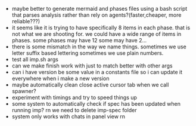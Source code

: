 - maybe better to generate mermaid and phases files using a bash script that parses analysis rather than rely on agents?(faster,cheaper, more reliable???)
- it seems like it is trying to have specifically 8 items in each phase. that is not what we are shooting for. we could have a wide range of items in phases. some phases may have 12 some may have 2...
- there is some mismatch in the way we name things. sometimes we use letter suffix based lettering sometimes we use plain numbers.
- test all imp.sh args
- can we make finish work with <plan-file> <phase> just to match better with other args
- can i have version be some value in a constants file so i can update it everywhere when i make a new version
- maybe automatically clean close active cursor tab when we call spawner?
- experiment with timings and try to speed things up
- some system to automatically check if spec has been updated when running imp? rn we need to delete imp-spec folder
- system only works with chats in panel view rn
